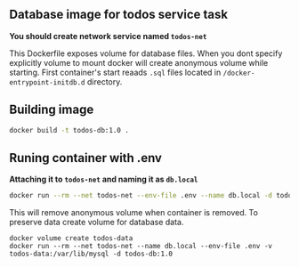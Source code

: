 ## Database image for todos service task

**You should create network service named `todos-net`**

This Dockerfile exposes volume for database files. When you dont specify explicitly 
volume to mount docker will create anonymous volume while starting. 
First container's start reaads `.sql` files located in `/docker-entrypoint-initdb.d` directory.

## Building image
```bash
docker build -t todos-db:1.0 .
```

## Runing container with .env 
**Attaching it to `todos-net` and naming it as `db.local`**

```bash
docker run --rm --net todos-net --env-file .env --name db.local -d todos-db:1.0
```
This will remove anonymous volume when container is removed.
To preserve data create volume for database data.
```shell
docker volume create todos-data
docker run --rm --net todos-net --name db.local --env-file .env -v todos-data:/var/lib/mysql -d todos-db:1.0
```

